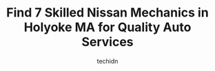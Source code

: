 ---
layout: ampstory
image: https://images.unsplash.com/photo-1637160969718-6618307797f4?ixlib=rb-4.0.3&ixid=MnwxMjA3fDB8MHxwaG90by1wYWdlfHx8fGVufDB8fHx8&auto=format&fit=crop&w=640&h=853&q=80
author: techidn
featured: false
description: When it comes to finding reliable automotive experts in Holyoke MA, USA, look no further than the 7 best Nissan Mechanic in the area. With their exceptional skills and dedication to providin
title: Find 7 Skilled Nissan Mechanics in Holyoke MA for Quality Auto Services
cover:
   title: Find 7 Skilled Nissan Mechanics in Holyoke MA for Quality Auto Services
   subtitle: Rickpate
   background: https://images.unsplash.com/photo-1637160969718-6618307797f4?ixlib=rb-4.0.3&ixid=MnwxMjA3fDB8MHxwaG90by1wYWdlfHx8fGVufDB8fHx8&auto=format&fit=crop&w=640&h=853&q=80

pages: 
 - layout: thirds
   top: <h1>#1 Audi-Werks</h1>
   bottom: "<p>Awesome experience working with Roland and his team when they recently fixed my 2017 GTI that had developed a oil gasket leak and also needed new tires and brake pads. Si</p>"
   background: https://www.knot35.com/toplist/wp-content/uploads/2023/06/best-nissan-mechanic-1-in-holyoke-ma-1685835572.jpeg
   backgroundblur: true
 - layout: thirds
   top: <h1>#2 Auto Sales Center Inc</h1>
   bottom: "<p>1607 Northampton St, Holyoke, MA 01040, United States</p>"
   background: https://www.knot35.com/toplist/wp-content/uploads/2023/06/best-nissan-mechanic-2-in-holyoke-ma-1685835573.jpeg
   cta:
      link: https://www.knot35.com/toplist/find-7-skilled-nissan-mechanics-in-holyoke-ma-for-quality-auto-services/
      text: Find 7 Skilled Nissan Mechanics in Holyoke MA for Quality Auto Services
 - layout: thirds
   top: <h1>#3 3 Brothers Auto Sales & Repair</h1>
   bottom: "<p>522 Maple St, Holyoke, MA 01040, United States</p>"
   background: https://www.knot35.com/toplist/wp-content/uploads/2023/06/best-nissan-mechanic-3-in-holyoke-ma-1685835573.jpeg
   cta:
      link: https://www.knot35.com/toplist/find-7-skilled-nissan-mechanics-in-holyoke-ma-for-quality-auto-services/
      text: Find 7 Skilled Nissan Mechanics in Holyoke MA for Quality Auto Services
 - layout: thirds
   top: <h1>#4 D E Bourque & Sons Automotive</h1>
   bottom: "<p>1280 Dwight St, Holyoke, MA 01040, United States</p>"
   background: https://images.unsplash.com/photo-1618005182384-a83a8bd57fbe?ixlib=rb-4.0.3&ixid=MnwxMjA3fDB8MHxwaG90by1wYWdlfHx8fGVufDB8fHx8&auto=format&fit=crop&w=640&h=853&q=80
   cta:
      link: https://www.knot35.com/toplist/find-7-skilled-nissan-mechanics-in-holyoke-ma-for-quality-auto-services/
      text: Find 7 Skilled Nissan Mechanics in Holyoke MA for Quality Auto Services
 - layout: thirds
   top: <h1>#5 Rons Auto Care</h1>
   bottom: "<p>150 Suffolk St, Holyoke, MA 01040, United States</p>"
   background: https://images.unsplash.com/photo-1489694553447-4c9339da310d?ixlib=rb-4.0.3&ixid=MnwxMjA3fDB8MHxwaG90by1wYWdlfHx8fGVufDB8fHx8&auto=format&fit=crop&w=640&h=853&q=80
   cta:
      link: https://www.knot35.com/toplist/find-7-skilled-nissan-mechanics-in-holyoke-ma-for-quality-auto-services/
      text: Find 7 Skilled Nissan Mechanics in Holyoke MA for Quality Auto Services
 - layout: thirds
   top: <h1>#6 Genes Ford & Chevrolet Services</h1>
   bottom: "<p>103 N Bridge St, Holyoke, MA 01040, United States</p>"
   background: https://images.unsplash.com/photo-1541356665065-22676f35dd40?ixlib=rb-4.0.3&ixid=MnwxMjA3fDB8MHxwaG90by1wYWdlfHx8fGVufDB8fHx8&auto=format&fit=crop&w=640&h=853&q=80
   cta:
      link: https://www.knot35.com/toplist/find-7-skilled-nissan-mechanics-in-holyoke-ma-for-quality-auto-services/
      text: Find 7 Skilled Nissan Mechanics in Holyoke MA for Quality Auto Services
 - layout: thirds
   top: <h1>#7 Kars Inc</h1>
   bottom: "<p>600 Main St, Holyoke, MA 01040, United States</p>"
   background: https://images.unsplash.com/photo-1597773150796-e5c14ebecbf5?ixlib=rb-4.0.3&ixid=MnwxMjA3fDB8MHxwaG90by1wYWdlfHx8fGVufDB8fHx8&auto=format&fit=crop&w=640&h=853&q=80
   cta:
      link: https://www.knot35.com/toplist/find-7-skilled-nissan-mechanics-in-holyoke-ma-for-quality-auto-services/
      text: Find 7 Skilled Nissan Mechanics in Holyoke MA for Quality Auto Services
 - layout: thirds
   middle: Continue reading...
   background: https://images.unsplash.com/photo-1522441815192-d9f04eb0615c?ixlib=rb-4.0.3&ixid=MnwxMjA3fDB8MHxwaG90by1wYWdlfHx8fGVufDB8fHx8&auto=format&fit=crop&w=640&h=853&q=80
   cta:
      link: https://www.knot35.com/toplist/find-7-skilled-nissan-mechanics-in-holyoke-ma-for-quality-auto-services/
      text: Find 7 Skilled Nissan Mechanics in Holyoke MA for Quality Auto Services
      
---